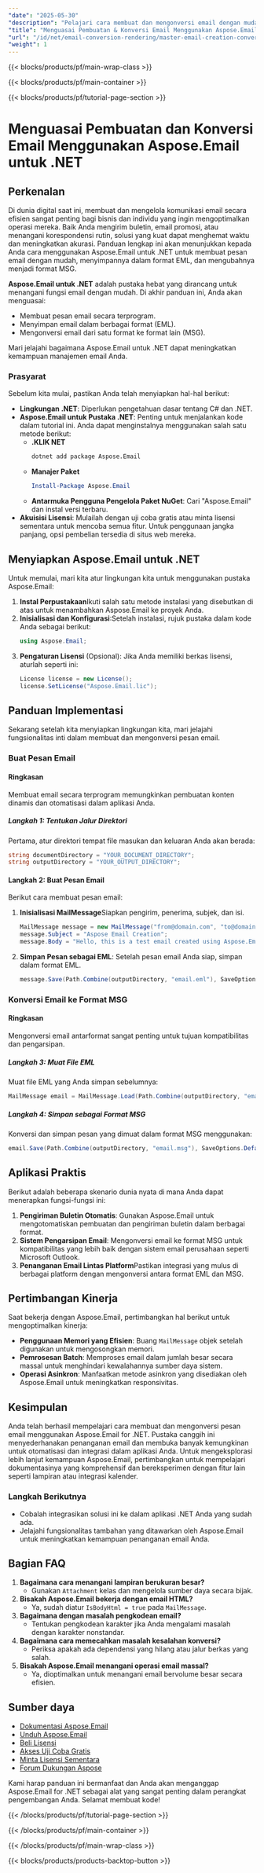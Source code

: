 ```yaml
---
"date": "2025-05-30"
"description": "Pelajari cara membuat dan mengonversi email dengan mudah menggunakan Aspose.Email untuk .NET. Panduan ini mencakup pembuatan email, penyimpanan dalam format EML, dan konversi ke MSG."
"title": "Menguasai Pembuatan & Konversi Email Menggunakan Aspose.Email untuk .NET | Panduan Lengkap"
"url": "/id/net/email-conversion-rendering/master-email-creation-conversion-aspose-net/"
"weight": 1
---
```


{{< blocks/products/pf/main-wrap-class >}}

{{< blocks/products/pf/main-container >}}

{{< blocks/products/pf/tutorial-page-section >}}
# Menguasai Pembuatan dan Konversi Email Menggunakan Aspose.Email untuk .NET

## Perkenalan
Di dunia digital saat ini, membuat dan mengelola komunikasi email secara efisien sangat penting bagi bisnis dan individu yang ingin mengoptimalkan operasi mereka. Baik Anda mengirim buletin, email promosi, atau menangani korespondensi rutin, solusi yang kuat dapat menghemat waktu dan meningkatkan akurasi. Panduan lengkap ini akan menunjukkan kepada Anda cara menggunakan Aspose.Email untuk .NET untuk membuat pesan email dengan mudah, menyimpannya dalam format EML, dan mengubahnya menjadi format MSG.

**Aspose.Email untuk .NET** adalah pustaka hebat yang dirancang untuk menangani fungsi email dengan mudah. Di akhir panduan ini, Anda akan menguasai:
- Membuat pesan email secara terprogram.
- Menyimpan email dalam berbagai format (EML).
- Mengonversi email dari satu format ke format lain (MSG).

Mari jelajahi bagaimana Aspose.Email untuk .NET dapat meningkatkan kemampuan manajemen email Anda.

### Prasyarat
Sebelum kita mulai, pastikan Anda telah menyiapkan hal-hal berikut:
- **Lingkungan .NET**: Diperlukan pengetahuan dasar tentang C# dan .NET.
- **Aspose.Email untuk Pustaka .NET**: Penting untuk menjalankan kode dalam tutorial ini. Anda dapat menginstalnya menggunakan salah satu metode berikut:
  - **.KLIK NET**
    ```bash
    dotnet add package Aspose.Email
    ```
  - **Manajer Paket**
    ```powershell
    Install-Package Aspose.Email
    ```
  - **Antarmuka Pengguna Pengelola Paket NuGet**: Cari "Aspose.Email" dan instal versi terbaru.
- **Akuisisi Lisensi**: Mulailah dengan uji coba gratis atau minta lisensi sementara untuk mencoba semua fitur. Untuk penggunaan jangka panjang, opsi pembelian tersedia di situs web mereka.

## Menyiapkan Aspose.Email untuk .NET
Untuk memulai, mari kita atur lingkungan kita untuk menggunakan pustaka Aspose.Email:
1. **Instal Perpustakaan**Ikuti salah satu metode instalasi yang disebutkan di atas untuk menambahkan Aspose.Email ke proyek Anda.
2. **Inisialisasi dan Konfigurasi**:Setelah instalasi, rujuk pustaka dalam kode Anda sebagai berikut:
   ```csharp
   using Aspose.Email;
   ```
3. **Pengaturan Lisensi** (Opsional): Jika Anda memiliki berkas lisensi, aturlah seperti ini:
   ```csharp
   License license = new License();
   license.SetLicense("Aspose.Email.lic");
   ```

## Panduan Implementasi
Sekarang setelah kita menyiapkan lingkungan kita, mari jelajahi fungsionalitas inti dalam membuat dan mengonversi pesan email.

### Buat Pesan Email
#### Ringkasan
Membuat email secara terprogram memungkinkan pembuatan konten dinamis dan otomatisasi dalam aplikasi Anda.
##### Langkah 1: Tentukan Jalur Direktori
Pertama, atur direktori tempat file masukan dan keluaran Anda akan berada:
```csharp
string documentDirectory = "YOUR_DOCUMENT_DIRECTORY";
string outputDirectory = "YOUR_OUTPUT_DIRECTORY";
```
#### Langkah 2: Buat Pesan Email
Berikut cara membuat pesan email:
1. **Inisialisasi MailMessage**Siapkan pengirim, penerima, subjek, dan isi.
   ```csharp
   MailMessage message = new MailMessage("from@domain.com", "to@domain.com");
   message.Subject = "Aspose Email Creation";
   message.Body = "Hello, this is a test email created using Aspose.Email for .NET.";
   ```
2. **Simpan Pesan sebagai EML**: Setelah pesan email Anda siap, simpan dalam format EML.
   ```csharp
   message.Save(Path.Combine(outputDirectory, "email.eml"), SaveOptions.DefaultEml);
   ```
### Konversi Email ke Format MSG
#### Ringkasan
Mengonversi email antarformat sangat penting untuk tujuan kompatibilitas dan pengarsipan.
##### Langkah 3: Muat File EML
Muat file EML yang Anda simpan sebelumnya:
```csharp
MailMessage email = MailMessage.Load(Path.Combine(outputDirectory, "email.eml"));
```
##### Langkah 4: Simpan sebagai Format MSG
Konversi dan simpan pesan yang dimuat dalam format MSG menggunakan:
```csharp
email.Save(Path.Combine(outputDirectory, "email.msg"), SaveOptions.DefaultMsgUnicode);
```
## Aplikasi Praktis
Berikut adalah beberapa skenario dunia nyata di mana Anda dapat menerapkan fungsi-fungsi ini:
1. **Pengiriman Buletin Otomatis**: Gunakan Aspose.Email untuk mengotomatiskan pembuatan dan pengiriman buletin dalam berbagai format.
2. **Sistem Pengarsipan Email**: Mengonversi email ke format MSG untuk kompatibilitas yang lebih baik dengan sistem email perusahaan seperti Microsoft Outlook.
3. **Penanganan Email Lintas Platform**Pastikan integrasi yang mulus di berbagai platform dengan mengonversi antara format EML dan MSG.
## Pertimbangan Kinerja
Saat bekerja dengan Aspose.Email, pertimbangkan hal berikut untuk mengoptimalkan kinerja:
- **Penggunaan Memori yang Efisien**: Buang `MailMessage` objek setelah digunakan untuk mengosongkan memori.
- **Pemrosesan Batch**: Memproses email dalam jumlah besar secara massal untuk menghindari kewalahannya sumber daya sistem.
- **Operasi Asinkron**: Manfaatkan metode asinkron yang disediakan oleh Aspose.Email untuk meningkatkan responsivitas.
## Kesimpulan
Anda telah berhasil mempelajari cara membuat dan mengonversi pesan email menggunakan Aspose.Email for .NET. Pustaka canggih ini menyederhanakan penanganan email dan membuka banyak kemungkinan untuk otomatisasi dan integrasi dalam aplikasi Anda.
Untuk mengeksplorasi lebih lanjut kemampuan Aspose.Email, pertimbangkan untuk mempelajari dokumentasinya yang komprehensif dan bereksperimen dengan fitur lain seperti lampiran atau integrasi kalender.
### Langkah Berikutnya
- Cobalah integrasikan solusi ini ke dalam aplikasi .NET Anda yang sudah ada.
- Jelajahi fungsionalitas tambahan yang ditawarkan oleh Aspose.Email untuk meningkatkan kemampuan penanganan email Anda.
## Bagian FAQ
1. **Bagaimana cara menangani lampiran berukuran besar?**
   - Gunakan `Attachment` kelas dan mengelola sumber daya secara bijak.
2. **Bisakah Aspose.Email bekerja dengan email HTML?**
   - Ya, sudah diatur `IsBodyHtml = true` pada `MailMessage`.
3. **Bagaimana dengan masalah pengkodean email?**
   - Tentukan pengkodean karakter jika Anda mengalami masalah dengan karakter nonstandar.
4. **Bagaimana cara memecahkan masalah kesalahan konversi?**
   - Periksa apakah ada dependensi yang hilang atau jalur berkas yang salah.
5. **Bisakah Aspose.Email menangani operasi email massal?**
   - Ya, dioptimalkan untuk menangani email bervolume besar secara efisien.
## Sumber daya
- [Dokumentasi Aspose.Email](https://reference.aspose.com/email/net/)
- [Unduh Aspose.Email](https://releases.aspose.com/email/net/)
- [Beli Lisensi](https://purchase.aspose.com/buy)
- [Akses Uji Coba Gratis](https://releases.aspose.com/email/net/)
- [Minta Lisensi Sementara](https://purchase.aspose.com/temporary-license/)
- [Forum Dukungan Aspose](https://forum.aspose.com/c/email/10)

Kami harap panduan ini bermanfaat dan Anda akan menganggap Aspose.Email for .NET sebagai alat yang sangat penting dalam perangkat pengembangan Anda. Selamat membuat kode!

{{< /blocks/products/pf/tutorial-page-section >}}

{{< /blocks/products/pf/main-container >}}

{{< /blocks/products/pf/main-wrap-class >}}

{{< blocks/products/products-backtop-button >}}
